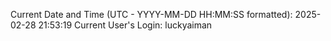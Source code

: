 Current Date and Time (UTC - YYYY-MM-DD HH:MM:SS formatted): 2025-02-28 21:53:19
Current User's Login: luckyaiman
